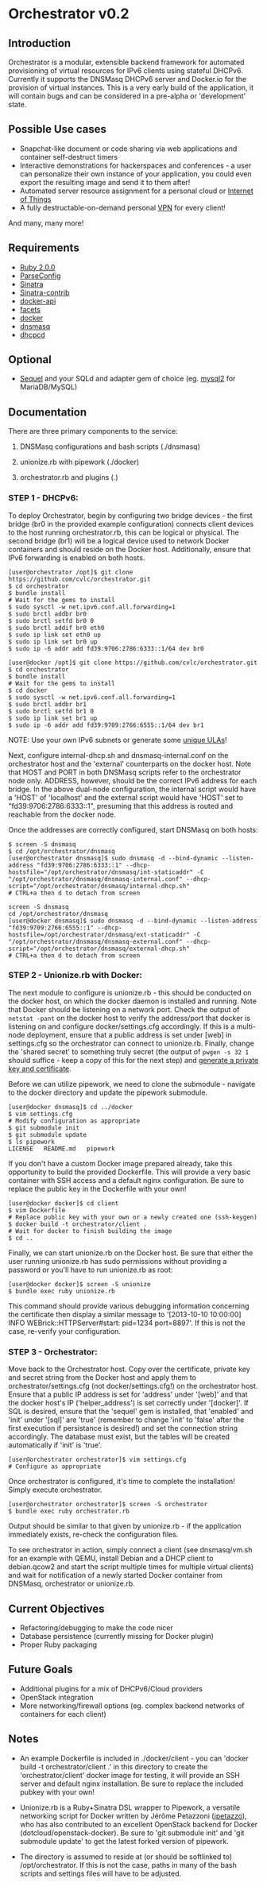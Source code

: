 # Orchestrator v0.2
## Introduction
Orchestrator is a modular, extensible backend framework for automated provisioning of virtual resources for IPv6 clients using stateful DHCPv6. Currently it
supports the DNSMasq DHCPv6 server and Docker.io for the provision of virtual instances. This is a very early build of the application, it will contain bugs and
can be considered in a pre-alpha or 'development' state. 

## Possible Use cases
* Snapchat-like document or code sharing via web applications and container self-destruct timers
* Interactive demonstrations for hackerspaces and conferences - a user can personalize their own instance of your application, you could even export the resulting image and send it to them after!
* Automated server resource assignment for a personal cloud or [Internet of Things](http://resin.io/docker-on-raspberry-pi/)
* A fully destructable-on-demand personal [VPN](https://github.com/jpetazzo/dockvpn) for every client!

And many, many more!

## Requirements
* [Ruby 2.0.0](https://github.com/ruby/ruby)
* [ParseConfig](https://github.com/derks/ruby-parseconfig)
* [Sinatra](https://github.com/sinatra/sinatra/)
* [Sinatra-contrib](http://www.sinatrarb.com/contrib/)
* [docker-api](https://github.com/swipely/docker-api)
* [facets](https://github.com/rubyworks/facets/)
* [docker](http://www.docker.io)
* [dnsmasq](http://www.thekelleys.org.uk/dnsmasq)
* [dhcpcd](http://roy.marples.name/projects/dhcpcd)

## Optional
* [Sequel](https://github.com/jeremyevans/sequel/) and your SQLd and adapter gem of choice (eg. [mysql2](https://github.com/brianmario/mysql2) for MariaDB/MySQL)

## Documentation

There are three primary components to the service:

1. DNSMasq configurations and bash scripts (./dnsmasq)

2. unionize.rb with pipework (./docker)

3. orchestrator.rb and plugins (.)

### STEP 1 - DHCPv6:

To deploy Orchestrator, begin by configuring two bridge devices - the first bridge (br0 in the provided example configuration) connects client devices to the host running orchestrator.rb,
this can be logical or physical. The second bridge (br1) will be a logical device used to network Docker containers and should reside on the Docker host. Additionally, ensure that IPv6 forwarding is enabled on both hosts.

```
[user@orchestrator /opt]$ git clone https://github.com/cvlc/orchestrator.git
$ cd orchestrator
$ bundle install
# Wait for the gems to install
$ sudo sysctl -w net.ipv6.conf.all.forwarding=1
$ sudo brctl addbr br0
$ sudo brctl setfd br0 0
$ sudo brctl addif br0 eth0
$ sudo ip link set eth0 up
$ sudo ip link set br0 up
$ sudo ip -6 addr add fd39:9706:2786:6333::1/64 dev br0
```

```
[user@docker /opt]$ git clone https://github.com/cvlc/orchestrator.git
$ cd orchestrator
$ bundle install
# Wait for the gems to install
$ cd docker
$ sudo sysctl -w net.ipv6.conf.all.forwarding=1
$ sudo brctl addbr br1
$ sudo brctl setfd br1 0
$ sudo ip link set br1 up
$ sudo ip -6 addr add fd39:9709:2766:6555::1/64 dev br1
```

NOTE: Use your own IPv6 subnets or generate some [unique ULAs](https://www.ultratools.com/tools/rangeGenerator)!

Next, configure internal-dhcp.sh and dnsmasq-internal.conf on the orchestrator host and the 'external' counterparts on the docker host. Note that HOST and PORT in both DNSMasq scripts refer to the orchestrator node only. ADDRESS, however, should be the correct IPv6 address for each bridge. In the above dual-node configuration, the internal script would have a 'HOST' of 'localhost' and the external script would have 'HOST' set to "fd39:9706:2786:6333::1", presuming that this address is routed and reachable from the docker node.

Once the addresses are correctly configured, start DNSMasq on both hosts:
```
$ screen -S dnsmasq
$ cd /opt/orchestrator/dnsmasq
[user@orchestrator dnsmasq]$ sudo dnsmasq -d --bind-dynamic --listen-address "fd39:9706:2786:6333::1" --dhcp-hostsfile="/opt/orchestrator/dnsmasq/int-staticaddr" -C "/opt/orchestrator/dnsmasq/dnsmasq-internal.conf" --dhcp-script="/opt/orchestrator/dnsmasq/internal-dhcp.sh"
# CTRL+a then d to detach from screen
```
```
screen -S dnsmasq
cd /opt/orchestrator/dnsmasq
[user@docker dnsmasq]$ sudo dnsmasq -d --bind-dynamic --listen-address "fd39:9709:2766:6555::1" --dhcp-hostsfile=/opt/orchestrator/dnsmasq/ext-staticaddr" -C "/opt/orchestrator/dnsmasq/dnsmasq-external.conf" --dhcp-script="/opt/orchestrator/dnsmasq/external-dhcp.sh"
# CTRL+a then d to detach from screen
```

### STEP 2 - Unionize.rb with Docker:

The next module to configure is unionize.rb - this should be conducted on the docker host, on which the docker daemon is installed and running. Note that Docker should be listening on a network port. Check the output of `netstat -pant` on the docker host to verify the address/port that docker is listening on and configure docker/settings.cfg accordingly. If this is a multi-node deployment, ensure that a public address is set under [web] in settings.cfg so the orchestrator can connect to unionize.rb. Finally, change the 'shared secret' to something truly secret (the output of `pwgen -s 32 1` should suffice - keep a copy of this for the next step) and [generate a private key and certificate](http://www.akadia.com/services/ssh_test_certificate.html).

Before we can utilize pipework, we need to clone the submodule - navigate to the docker directory and update the pipework submodule.

```
[user@docker dnsmasq]$ cd ../docker
$ vim settings.cfg
# Modify configuration as appropriate
$ git submodule init
$ git submodule update
$ ls pipework
LICENSE   README.md   pipework
```

If you don't have a custom Docker image prepared already, take this opportunity to build the provided Dockerfile. This will provide a very basic container with SSH access and a default nginx configuration. Be sure to replace the public key in the Dockerfile with your own!

```
[user@docker docker]$ cd client
$ vim Dockerfile
# Replace public key with your own or a newly created one (ssh-keygen)
$ docker build -t orchestrator/client .
# Wait for docker to finish building the image
$ cd ..
```

Finally, we can start unionize.rb on the Docker host. Be sure that either the user running unionize.rb has sudo permissions without providing a password or you'll have to run unionize.rb as root:

```
[user@docker docker]$ screen -S unionize
$ bundle exec ruby unionize.rb
```

This command should provide various debugging information concerning the certificate then display a similar message to '[2013-10-10 10:00:00] INFO WEBrick::HTTPServer#start: pid=1234 port=8897'. If this is not the case, re-verify your configuration.

### STEP 3 - Orchestrator:

Move back to the Orchestrator host. Copy over the certificate, private key and secret string from the Docker host and apply them to orchestrator/settings.cfg (not docker/settings.cfg!) on the orchestrator host. Ensure that a public IP address is set for 'address' under '[web]' and that the docker host's IP ('helper_address') is set correctly under '[docker]'. If SQL is desired, ensure that the 'sequel' gem is installed, that 'enabled' and 'init' under '[sql]' are 'true' (remember to change 'init' to 'false' after the first execution if persistance is desired!) and set the connection string accordingly. The database must exist, but the tables will be created automatically if 'init' is 'true'. 

```
[user@orchestrator orchestrator]$ vim settings.cfg
# Configure as appropriate
```

Once orchestrator is configured, it's time to complete the installation! Simply execute orchestrator.

```
[user@orchestrator orchestrator]$ screen -S orchestrator
$ bundle exec ruby orchestrator.rb
```

Output should be similar to that given by unionize.rb - if the application immediately exists, re-check the configuration files. 

To see orchestrator in action, simply connect a client (see dnsmasq/vm.sh for an example with QEMU, install Debian and a DHCP client to debian.qcow2 and start the script multiple times for multiple virtual clients) and wait for notification of a newly started Docker container from DNSMasq, orchestrator or unionize.rb. 

## Current Objectives

* Refactoring/debugging to make the code nicer
* Database persistence (currently missing for Docker plugin)
* Proper Ruby packaging

## Future Goals 

* Additional plugins for a mix of DHCPv6/Cloud providers
* OpenStack integration
* More networking/firewall options (eg. complex backend networks of containers for each client)

## Notes

* An example Dockerfile is included in ./docker/client - you can 'docker build -t orchestrator/client .' in this directory to create the 'orchestrator/client' docker image for testing, it will provide an SSH server and default nginx installation. Be sure to replace the included pubkey with your own!

* Unionize.rb is a Ruby+Sinatra DSL wrapper to Pipework, a versatile networking script for Docker written by Jérôme Petazzoni ([jpetazzo](https://github.com/jpetazzo)), who has also contributed to an excellent OpenStack backend for Docker (dotcloud/openstack-docker). Be sure to 'git submodule init' and 'git submodule update' to get the latest forked version of pipework. 

* The directory is assumed to reside at (or should be softlinked to) /opt/orchestrator. If this is not the case, paths in many of the bash scripts and settings files will have to be adjusted.
